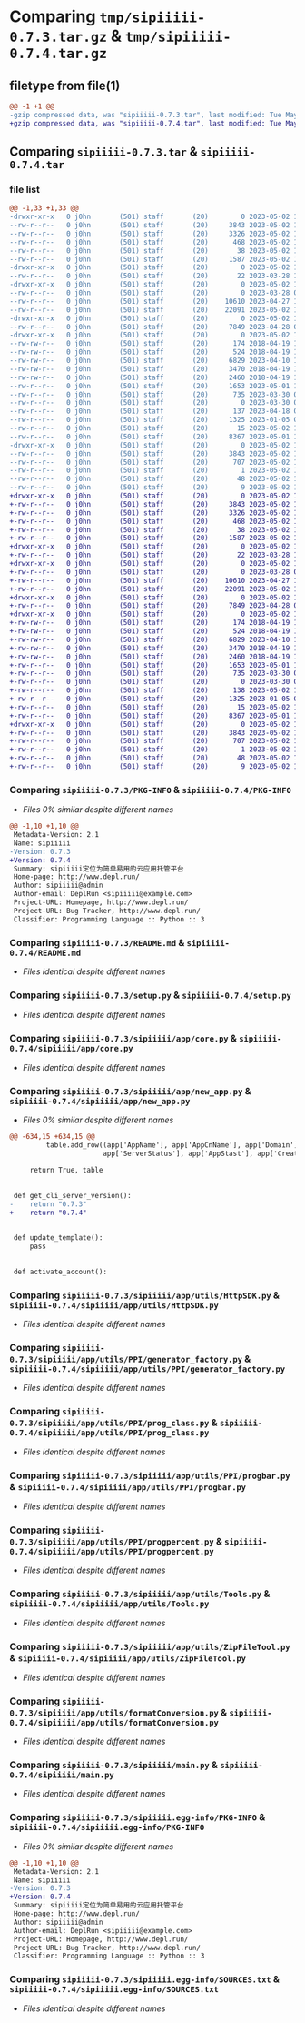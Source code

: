 # Comparing `tmp/sipiiiii-0.7.3.tar.gz` & `tmp/sipiiiii-0.7.4.tar.gz`

## filetype from file(1)

```diff
@@ -1 +1 @@
-gzip compressed data, was "sipiiiii-0.7.3.tar", last modified: Tue May  2 13:23:57 2023, max compression
+gzip compressed data, was "sipiiiii-0.7.4.tar", last modified: Tue May  2 13:33:31 2023, max compression
```

## Comparing `sipiiiii-0.7.3.tar` & `sipiiiii-0.7.4.tar`

### file list

```diff
@@ -1,33 +1,33 @@
-drwxr-xr-x   0 j0hn       (501) staff       (20)        0 2023-05-02 13:23:57.978587 sipiiiii-0.7.3/
--rw-r--r--   0 j0hn       (501) staff       (20)     3843 2023-05-02 13:23:57.977884 sipiiiii-0.7.3/PKG-INFO
--rw-r--r--   0 j0hn       (501) staff       (20)     3326 2023-05-02 13:20:44.000000 sipiiiii-0.7.3/README.md
--rw-r--r--   0 j0hn       (501) staff       (20)      468 2023-05-02 13:21:07.000000 sipiiiii-0.7.3/pyproject.toml
--rw-r--r--   0 j0hn       (501) staff       (20)       38 2023-05-02 13:23:57.978727 sipiiiii-0.7.3/setup.cfg
--rw-r--r--   0 j0hn       (501) staff       (20)     1587 2023-05-02 13:22:18.000000 sipiiiii-0.7.3/setup.py
-drwxr-xr-x   0 j0hn       (501) staff       (20)        0 2023-05-02 13:23:57.950703 sipiiiii-0.7.3/sipiiiii/
--rw-r--r--   0 j0hn       (501) staff       (20)       22 2023-03-28 16:40:14.000000 sipiiiii-0.7.3/sipiiiii/__init__.py
-drwxr-xr-x   0 j0hn       (501) staff       (20)        0 2023-05-02 13:23:57.960635 sipiiiii-0.7.3/sipiiiii/app/
--rw-r--r--   0 j0hn       (501) staff       (20)        0 2023-03-28 03:21:50.000000 sipiiiii-0.7.3/sipiiiii/app/__init__.py
--rw-r--r--   0 j0hn       (501) staff       (20)    10610 2023-04-27 14:53:07.000000 sipiiiii-0.7.3/sipiiiii/app/core.py
--rw-r--r--   0 j0hn       (501) staff       (20)    22091 2023-05-02 13:15:16.000000 sipiiiii-0.7.3/sipiiiii/app/new_app.py
-drwxr-xr-x   0 j0hn       (501) staff       (20)        0 2023-05-02 13:23:57.969340 sipiiiii-0.7.3/sipiiiii/app/utils/
--rw-r--r--   0 j0hn       (501) staff       (20)     7849 2023-04-28 03:07:59.000000 sipiiiii-0.7.3/sipiiiii/app/utils/HttpSDK.py
-drwxr-xr-x   0 j0hn       (501) staff       (20)        0 2023-05-02 13:23:57.977055 sipiiiii-0.7.3/sipiiiii/app/utils/PPI/
--rw-rw-r--   0 j0hn       (501) staff       (20)      174 2018-04-19 14:27:03.000000 sipiiiii-0.7.3/sipiiiii/app/utils/PPI/__init__.py
--rw-rw-r--   0 j0hn       (501) staff       (20)      524 2018-04-19 14:27:03.000000 sipiiiii-0.7.3/sipiiiii/app/utils/PPI/generator_factory.py
--rw-rw-r--   0 j0hn       (501) staff       (20)     6829 2023-04-10 15:58:16.000000 sipiiiii-0.7.3/sipiiiii/app/utils/PPI/prog_class.py
--rw-rw-r--   0 j0hn       (501) staff       (20)     3470 2018-04-19 14:27:03.000000 sipiiiii-0.7.3/sipiiiii/app/utils/PPI/progbar.py
--rw-rw-r--   0 j0hn       (501) staff       (20)     2460 2018-04-19 14:27:03.000000 sipiiiii-0.7.3/sipiiiii/app/utils/PPI/progpercent.py
--rw-r--r--   0 j0hn       (501) staff       (20)     1653 2023-05-01 16:40:26.000000 sipiiiii-0.7.3/sipiiiii/app/utils/Tools.py
--rw-r--r--   0 j0hn       (501) staff       (20)      735 2023-03-30 02:41:50.000000 sipiiiii-0.7.3/sipiiiii/app/utils/ZipFileTool.py
--rw-r--r--   0 j0hn       (501) staff       (20)        0 2023-03-30 02:41:28.000000 sipiiiii-0.7.3/sipiiiii/app/utils/__init__.py
--rw-r--r--   0 j0hn       (501) staff       (20)      137 2023-04-18 09:35:22.000000 sipiiiii-0.7.3/sipiiiii/app/utils/config.py
--rw-r--r--   0 j0hn       (501) staff       (20)     1325 2023-01-05 06:18:13.000000 sipiiiii-0.7.3/sipiiiii/app/utils/formatConversion.py
--rw-r--r--   0 j0hn       (501) staff       (20)       15 2023-05-02 13:20:15.000000 sipiiiii-0.7.3/sipiiiii/app/version.py
--rw-r--r--   0 j0hn       (501) staff       (20)     8367 2023-05-01 16:20:14.000000 sipiiiii-0.7.3/sipiiiii/main.py
-drwxr-xr-x   0 j0hn       (501) staff       (20)        0 2023-05-02 13:23:57.954866 sipiiiii-0.7.3/sipiiiii.egg-info/
--rw-r--r--   0 j0hn       (501) staff       (20)     3843 2023-05-02 13:23:57.000000 sipiiiii-0.7.3/sipiiiii.egg-info/PKG-INFO
--rw-r--r--   0 j0hn       (501) staff       (20)      707 2023-05-02 13:23:57.000000 sipiiiii-0.7.3/sipiiiii.egg-info/SOURCES.txt
--rw-r--r--   0 j0hn       (501) staff       (20)        1 2023-05-02 13:23:57.000000 sipiiiii-0.7.3/sipiiiii.egg-info/dependency_links.txt
--rw-r--r--   0 j0hn       (501) staff       (20)       48 2023-05-02 13:23:57.000000 sipiiiii-0.7.3/sipiiiii.egg-info/entry_points.txt
--rw-r--r--   0 j0hn       (501) staff       (20)        9 2023-05-02 13:23:57.000000 sipiiiii-0.7.3/sipiiiii.egg-info/top_level.txt
+drwxr-xr-x   0 j0hn       (501) staff       (20)        0 2023-05-02 13:33:31.615801 sipiiiii-0.7.4/
+-rw-r--r--   0 j0hn       (501) staff       (20)     3843 2023-05-02 13:33:31.615073 sipiiiii-0.7.4/PKG-INFO
+-rw-r--r--   0 j0hn       (501) staff       (20)     3326 2023-05-02 13:20:44.000000 sipiiiii-0.7.4/README.md
+-rw-r--r--   0 j0hn       (501) staff       (20)      468 2023-05-02 13:32:45.000000 sipiiiii-0.7.4/pyproject.toml
+-rw-r--r--   0 j0hn       (501) staff       (20)       38 2023-05-02 13:33:31.616112 sipiiiii-0.7.4/setup.cfg
+-rw-r--r--   0 j0hn       (501) staff       (20)     1587 2023-05-02 13:22:18.000000 sipiiiii-0.7.4/setup.py
+drwxr-xr-x   0 j0hn       (501) staff       (20)        0 2023-05-02 13:33:31.587492 sipiiiii-0.7.4/sipiiiii/
+-rw-r--r--   0 j0hn       (501) staff       (20)       22 2023-03-28 16:40:14.000000 sipiiiii-0.7.4/sipiiiii/__init__.py
+drwxr-xr-x   0 j0hn       (501) staff       (20)        0 2023-05-02 13:33:31.597095 sipiiiii-0.7.4/sipiiiii/app/
+-rw-r--r--   0 j0hn       (501) staff       (20)        0 2023-03-28 03:21:50.000000 sipiiiii-0.7.4/sipiiiii/app/__init__.py
+-rw-r--r--   0 j0hn       (501) staff       (20)    10610 2023-04-27 14:53:07.000000 sipiiiii-0.7.4/sipiiiii/app/core.py
+-rw-r--r--   0 j0hn       (501) staff       (20)    22091 2023-05-02 13:33:08.000000 sipiiiii-0.7.4/sipiiiii/app/new_app.py
+drwxr-xr-x   0 j0hn       (501) staff       (20)        0 2023-05-02 13:33:31.604911 sipiiiii-0.7.4/sipiiiii/app/utils/
+-rw-r--r--   0 j0hn       (501) staff       (20)     7849 2023-04-28 03:07:59.000000 sipiiiii-0.7.4/sipiiiii/app/utils/HttpSDK.py
+drwxr-xr-x   0 j0hn       (501) staff       (20)        0 2023-05-02 13:33:31.614102 sipiiiii-0.7.4/sipiiiii/app/utils/PPI/
+-rw-rw-r--   0 j0hn       (501) staff       (20)      174 2018-04-19 14:27:03.000000 sipiiiii-0.7.4/sipiiiii/app/utils/PPI/__init__.py
+-rw-rw-r--   0 j0hn       (501) staff       (20)      524 2018-04-19 14:27:03.000000 sipiiiii-0.7.4/sipiiiii/app/utils/PPI/generator_factory.py
+-rw-rw-r--   0 j0hn       (501) staff       (20)     6829 2023-04-10 15:58:16.000000 sipiiiii-0.7.4/sipiiiii/app/utils/PPI/prog_class.py
+-rw-rw-r--   0 j0hn       (501) staff       (20)     3470 2018-04-19 14:27:03.000000 sipiiiii-0.7.4/sipiiiii/app/utils/PPI/progbar.py
+-rw-rw-r--   0 j0hn       (501) staff       (20)     2460 2018-04-19 14:27:03.000000 sipiiiii-0.7.4/sipiiiii/app/utils/PPI/progpercent.py
+-rw-r--r--   0 j0hn       (501) staff       (20)     1653 2023-05-01 16:40:26.000000 sipiiiii-0.7.4/sipiiiii/app/utils/Tools.py
+-rw-r--r--   0 j0hn       (501) staff       (20)      735 2023-03-30 02:41:50.000000 sipiiiii-0.7.4/sipiiiii/app/utils/ZipFileTool.py
+-rw-r--r--   0 j0hn       (501) staff       (20)        0 2023-03-30 02:41:28.000000 sipiiiii-0.7.4/sipiiiii/app/utils/__init__.py
+-rw-r--r--   0 j0hn       (501) staff       (20)      138 2023-05-02 13:32:29.000000 sipiiiii-0.7.4/sipiiiii/app/utils/config.py
+-rw-r--r--   0 j0hn       (501) staff       (20)     1325 2023-01-05 06:18:13.000000 sipiiiii-0.7.4/sipiiiii/app/utils/formatConversion.py
+-rw-r--r--   0 j0hn       (501) staff       (20)       15 2023-05-02 13:32:52.000000 sipiiiii-0.7.4/sipiiiii/app/version.py
+-rw-r--r--   0 j0hn       (501) staff       (20)     8367 2023-05-01 16:20:14.000000 sipiiiii-0.7.4/sipiiiii/main.py
+drwxr-xr-x   0 j0hn       (501) staff       (20)        0 2023-05-02 13:33:31.592540 sipiiiii-0.7.4/sipiiiii.egg-info/
+-rw-r--r--   0 j0hn       (501) staff       (20)     3843 2023-05-02 13:33:31.000000 sipiiiii-0.7.4/sipiiiii.egg-info/PKG-INFO
+-rw-r--r--   0 j0hn       (501) staff       (20)      707 2023-05-02 13:33:31.000000 sipiiiii-0.7.4/sipiiiii.egg-info/SOURCES.txt
+-rw-r--r--   0 j0hn       (501) staff       (20)        1 2023-05-02 13:33:31.000000 sipiiiii-0.7.4/sipiiiii.egg-info/dependency_links.txt
+-rw-r--r--   0 j0hn       (501) staff       (20)       48 2023-05-02 13:33:31.000000 sipiiiii-0.7.4/sipiiiii.egg-info/entry_points.txt
+-rw-r--r--   0 j0hn       (501) staff       (20)        9 2023-05-02 13:33:31.000000 sipiiiii-0.7.4/sipiiiii.egg-info/top_level.txt
```

### Comparing `sipiiiii-0.7.3/PKG-INFO` & `sipiiiii-0.7.4/PKG-INFO`

 * *Files 0% similar despite different names*

```diff
@@ -1,10 +1,10 @@
 Metadata-Version: 2.1
 Name: sipiiiii
-Version: 0.7.3
+Version: 0.7.4
 Summary: sipiiiii定位为简单易用的云应用托管平台
 Home-page: http://www.depl.run/
 Author: sipiiiii@admin
 Author-email: DeplRun <sipiiiii@example.com>
 Project-URL: Homepage, http://www.depl.run/
 Project-URL: Bug Tracker, http://www.depl.run/
 Classifier: Programming Language :: Python :: 3
```

### Comparing `sipiiiii-0.7.3/README.md` & `sipiiiii-0.7.4/README.md`

 * *Files identical despite different names*

### Comparing `sipiiiii-0.7.3/setup.py` & `sipiiiii-0.7.4/setup.py`

 * *Files identical despite different names*

### Comparing `sipiiiii-0.7.3/sipiiiii/app/core.py` & `sipiiiii-0.7.4/sipiiiii/app/core.py`

 * *Files identical despite different names*

### Comparing `sipiiiii-0.7.3/sipiiiii/app/new_app.py` & `sipiiiii-0.7.4/sipiiiii/app/new_app.py`

 * *Files 0% similar despite different names*

```diff
@@ -634,15 +634,15 @@
         table.add_row((app['AppName'], app['AppCnName'], app['Domain'],
                       app['ServerStatus'], app['AppStast'], app['CreateTime']))
 
     return True, table
 
 
 def get_cli_server_version():
-    return "0.7.3"
+    return "0.7.4"
 
 
 def update_template():
     pass
 
 
 def activate_account():
```

### Comparing `sipiiiii-0.7.3/sipiiiii/app/utils/HttpSDK.py` & `sipiiiii-0.7.4/sipiiiii/app/utils/HttpSDK.py`

 * *Files identical despite different names*

### Comparing `sipiiiii-0.7.3/sipiiiii/app/utils/PPI/generator_factory.py` & `sipiiiii-0.7.4/sipiiiii/app/utils/PPI/generator_factory.py`

 * *Files identical despite different names*

### Comparing `sipiiiii-0.7.3/sipiiiii/app/utils/PPI/prog_class.py` & `sipiiiii-0.7.4/sipiiiii/app/utils/PPI/prog_class.py`

 * *Files identical despite different names*

### Comparing `sipiiiii-0.7.3/sipiiiii/app/utils/PPI/progbar.py` & `sipiiiii-0.7.4/sipiiiii/app/utils/PPI/progbar.py`

 * *Files identical despite different names*

### Comparing `sipiiiii-0.7.3/sipiiiii/app/utils/PPI/progpercent.py` & `sipiiiii-0.7.4/sipiiiii/app/utils/PPI/progpercent.py`

 * *Files identical despite different names*

### Comparing `sipiiiii-0.7.3/sipiiiii/app/utils/Tools.py` & `sipiiiii-0.7.4/sipiiiii/app/utils/Tools.py`

 * *Files identical despite different names*

### Comparing `sipiiiii-0.7.3/sipiiiii/app/utils/ZipFileTool.py` & `sipiiiii-0.7.4/sipiiiii/app/utils/ZipFileTool.py`

 * *Files identical despite different names*

### Comparing `sipiiiii-0.7.3/sipiiiii/app/utils/formatConversion.py` & `sipiiiii-0.7.4/sipiiiii/app/utils/formatConversion.py`

 * *Files identical despite different names*

### Comparing `sipiiiii-0.7.3/sipiiiii/main.py` & `sipiiiii-0.7.4/sipiiiii/main.py`

 * *Files identical despite different names*

### Comparing `sipiiiii-0.7.3/sipiiiii.egg-info/PKG-INFO` & `sipiiiii-0.7.4/sipiiiii.egg-info/PKG-INFO`

 * *Files 0% similar despite different names*

```diff
@@ -1,10 +1,10 @@
 Metadata-Version: 2.1
 Name: sipiiiii
-Version: 0.7.3
+Version: 0.7.4
 Summary: sipiiiii定位为简单易用的云应用托管平台
 Home-page: http://www.depl.run/
 Author: sipiiiii@admin
 Author-email: DeplRun <sipiiiii@example.com>
 Project-URL: Homepage, http://www.depl.run/
 Project-URL: Bug Tracker, http://www.depl.run/
 Classifier: Programming Language :: Python :: 3
```

### Comparing `sipiiiii-0.7.3/sipiiiii.egg-info/SOURCES.txt` & `sipiiiii-0.7.4/sipiiiii.egg-info/SOURCES.txt`

 * *Files identical despite different names*

